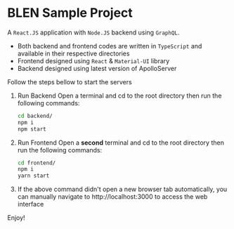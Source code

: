 # BLEN Sample Project

A `React.JS` application with `Node.JS` backend using `GraphQL`.

- Both backend and frontend codes are written in `TypeScript` and available in their respective directories
- Frontend designed using `React` & `Material-UI` library
- Backend designed using latest version of ApolloServer

Follow the steps bellow to start the servers

1. Run Backend
   Open a terminal and cd to the root directory then run the following commands:

   ```bash
   cd backend/
   npm i
   npm start
   ```

2. Run Frontend
   Open a **second** terminal and cd to the root directory then run the following commands:

    ```bash
    cd frontend/
    npm i
    yarn start
    ```

3. If the above command didn't open a new browser tab automatically, you can manually navigate to http://localhost:3000 to access the web interface

Enjoy!
